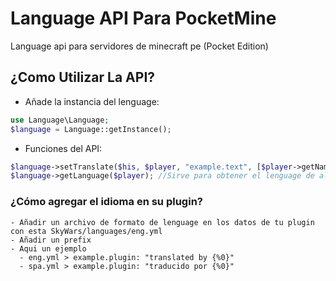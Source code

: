 # Language API Para PocketMine
Language api para servidores de minecraft pe (Pocket Edition)

## ¿Como Utilizar La API?

- Añade la instancia del lenguage:
```PHP
use Language\Language;
$language = Language::getInstance();
```

- Funciones del API:
```PHP
$language->setTranslate($his, $player, "example.text", [$player->getName()]); //Obtiene la traduccion
$language->getLanguage($player); //Sirve para obtener el lenguage de algun jugador
```
### ¿Cómo agregar el idioma en su plugin?
```TXT
- Añadir un archivo de formato de lenguage en los datos de tu plugin con esta SkyWars/languages/eng.yml
- Añadir un prefix
- Aqui un ejemplo
  - eng.yml > example.plugin: "translated by {%0}"
  - spa.yml > example.plugin: "traducido por {%0}"
  
